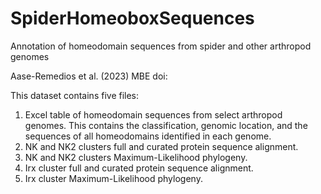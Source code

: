# SpiderHomeoboxSequences
Annotation of homeodomain sequences from spider and other arthropod genomes

Aase-Remedios et al. (2023) MBE doi:

This dataset contains five files:
1. Excel table of homeodomain sequences from select arthropod genomes. This contains the classification, genomic location, and the sequences of all homeodomains identified in each genome.
2. NK and NK2 clusters full and curated protein sequence alignment.
3. NK and NK2 clusters Maximum-Likelihood phylogeny.
4. Irx cluster full and curated protein sequence alignment.
5. Irx cluster Maximum-Likelihood phylogeny.
